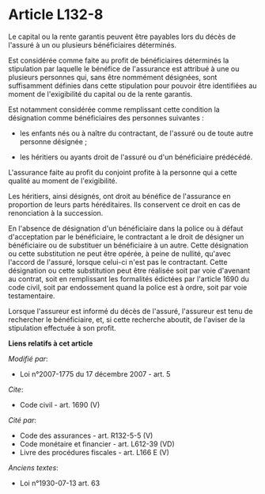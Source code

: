 # Article L132-8

Le capital ou la rente garantis peuvent être payables lors du décès de l'assuré à un ou plusieurs bénéficiaires déterminés. 

Est considérée comme faite au profit de bénéficiaires déterminés la stipulation par laquelle le bénéfice de l'assurance est
attribué à une ou plusieurs personnes qui, sans être nommément désignées, sont suffisamment définies dans cette stipulation
pour pouvoir être identifiées au moment de l'exigibilité du capital ou de la rente garantis. 

Est notamment considérée comme remplissant cette condition la désignation comme bénéficiaires des personnes suivantes :

- les enfants nés ou à naître du contractant, de l'assuré ou de toute autre personne désignée ;

- les héritiers ou ayants droit de l'assuré ou d'un bénéficiaire prédécédé. 

L'assurance faite au profit du conjoint profite à la personne qui a cette qualité au moment de l'exigibilité. 

Les héritiers, ainsi désignés, ont droit au bénéfice de l'assurance en proportion de leurs parts héréditaires. Ils conservent
ce droit en cas de renonciation à la succession. 

En l'absence de désignation d'un bénéficiaire dans la police ou à défaut d'acceptation par le bénéficiaire, le contractant a
le droit de désigner un bénéficiaire ou de substituer un bénéficiaire à un autre. Cette désignation ou cette substitution ne
peut être opérée, à peine de nullité, qu'avec l'accord de l'assuré, lorsque celui-ci n'est pas le contractant. Cette
désignation ou cette substitution peut être réalisée soit par voie d'avenant au contrat, soit en remplissant les formalités
édictées par l'article 1690 du code civil, soit par endossement quand la police est à ordre, soit par voie testamentaire. 

Lorsque l'assureur est informé du décès de l'assuré, l'assureur est tenu de rechercher le bénéficiaire, et, si cette
recherche aboutit, de l'aviser de la stipulation effectuée à son profit.

**Liens relatifs à cet article**

_Modifié par_:

  - Loi n°2007-1775 du 17 décembre 2007 - art. 5

_Cite_:

  - Code civil - art. 1690 (V)

_Cité par_:

  - Code des assurances - art. R132-5-5 (V)
  - Code monétaire et financier - art. L612-39 (VD)
  - Livre des procédures fiscales - art. L166 E (V)

_Anciens textes_:

  - Loi n°1930-07-13 art. 63
